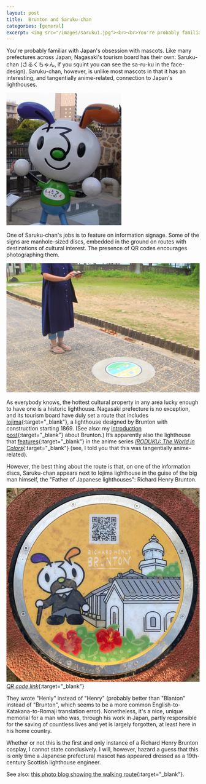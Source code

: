 ```yaml
---
layout: post
title:  Brunton and Saruku-chan
categories: [general]
excerpt: <img src="/images/saruku1.jpg"><br><br>You're probably familiar with Japan's obsession with mascots. Like many prefectures across Japan, Nagasaki's tourism board has their own, Saruku-chan (さるくちゃん, if you squint you can see the sa-ru-ku in the face-design). Saruku-chan, however, is unlike most mascots in that it has an interesting, and tangentially anime-related, connection to Japan's lighthouses.
---
```


You're probably familiar with Japan's obsession with mascots. Like many prefectures across Japan, Nagasaki's tourism board has their own: Saruku-chan (さるくちゃん, if you squint you can see the sa-ru-ku in the face-design). Saruku-chan, however, is unlike most mascots in that it has an interesting, and tangentially anime-related, connection to Japan's lighthouses.

![Saruku-chan](/images/saruku2.jpg)

One of Saruku-chan's jobs is to feature on information signage. Some of the signs are manhole-sized discs, embedded in the ground on routes with destinations of cultural interest. The presence of QR codes encourages photographing them.

![Saruku-chan](/images/saruku3.jpg)

As everybody knows, the hottest cultural property in any area lucky enough to have one is a historic lighthouse. Nagasaki prefecture is no exception, and its tourism board have duly set a route that includes [Iojima](https://en.wikipedia.org/wiki/Iojimazaki_Lighthouse){:target="_blank"}, a lighthouse designed by Brunton with construction starting 1869. (See also: my [introduction post](/Japans-Lighthouses){:target="_blank"} about Brunton.) It’s apparently also the lighthouse that [features](https://files.catbox.moe/24ihqf.jpg){:target="_blank"} in the anime series [_IRODUKU: The World in Colors_](https://anilist.co/anime/101316/Irozuku-Sekai-no-Ashita-kara){:target="_blank"} (see, I told you that this was tangentially anime-related). 

However, the best thing about the route is that, on one of the information discs, Saruku-chan appears next to Iojima lighthouse in the guise of the big man himself, the "Father of Japanese lighthouses": Richard Henry Brunton.

![Saruku-chan](/images/saruku4.jpg)
[_QR code link_](https://www.at-nagasaki.jp/spot/395){:target="_blank"}

They wrote "Henly" instead of "Henry" (probably better than "Blanton" instead of "Brunton", which seems to be a more common English-to-Katakana-to-Romaji translation error). Nonetheless, it's a nice, unique memorial for a man who was, through his work in Japan, partly responsible for the saving of countless lives and yet is largely forgotten, at least here in his home country. 

Whether or not this is the first and only instance of a Richard Henry Brunton cosplay, I cannot state conclusively. I will, however, hazard a guess that this is only time a Japanese prefectural mascot has appeared dressed as a 19th-century Scottish lighthouse engineer.

See also: [this photo blog showing the walking route](https://www.nagasaki-tabinet.com/blog/tabibu/milk/202206){:target="_blank"}.